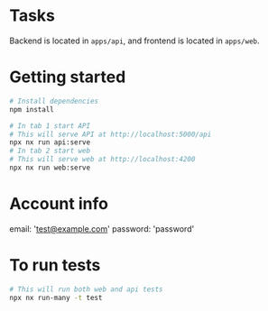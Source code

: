 # Tasks

Backend is located in `apps/api`, and frontend is located in `apps/web`.

# Getting started

```bash
# Install dependencies
npm install

# In tab 1 start API
# This will serve API at http://localhost:5000/api
npx nx run api:serve
# In tab 2 start web
# This will serve web at http://localhost:4200
npx nx run web:serve
```

# Account info

email: 'test@example.com'
password: 'password'

# To run tests

```bash
# This will run both web and api tests
npx nx run-many -t test
```
